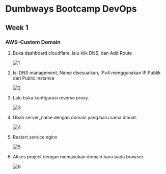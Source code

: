 # Dumbways Bootcamp DevOps
## Week 1
### AWS-Custom Domain


1. Buka dashboard cloudflare, lalu klik DNS, dan Add Route
   
   ![1](https://github.com/gilbranfairuz/Dumbways-Bootcamp-Devops/blob/master/week1/AWS-Custom%20Domain/img/1.png)

2. Isi DNS management, Name disesuaikan, IPv4 menggunakan IP Publik dari Public Instance

   ![2](https://github.com/gilbranfairuz/Dumbways-Bootcamp-Devops/blob/master/week1/AWS-Custom%20Domain/img/2.png)

3. Lalu buka konfigurasi reverse proxy.

    ![3](https://github.com/gilbranfairuz/Dumbways-Bootcamp-Devops/blob/master/week1/AWS-Custom%20Domain/img/3.png)

4. Ubah server_name dengan domain yang baru sama dibuat.
   
   ![4](https://github.com/gilbranfairuz/Dumbways-Bootcamp-Devops/blob/master/week1/AWS-Custom%20Domain/img/4.png)

5. Restart service nginx
   
   ![5](https://github.com/gilbranfairuz/Dumbways-Bootcamp-Devops/blob/master/week1/AWS-Custom%20Domain/img/5.png)

6. Akses project dengan memasukan domain baru pada browser.

    ![6](https://github.com/gilbranfairuz/Dumbways-Bootcamp-Devops/blob/master/week1/AWS-Custom%20Domain/img/6.png)